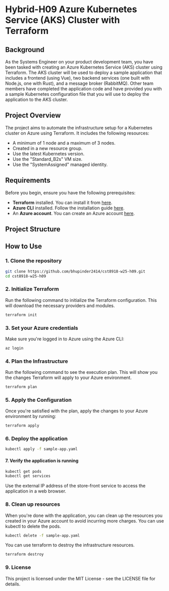 # Hybrid-H09 Azure Kubernetes Service (AKS) Cluster with Terraform

## Background
As the Systems Engineer on your product development team, you have been tasked with creating an Azure Kubernetes Service (AKS) cluster using Terraform. The AKS cluster will be used to deploy a sample application that includes a frontend (using Vue), two backend services (one built with Node.js, one with Rust), and a message broker (RabbitMQ).
Other team members have completed the application code and have provided you with a sample Kubernetes configuration file that you will use to deploy the application to the AKS cluster.

## Project Overview

The project aims to automate the infrastructure setup for a Kubernetes cluster on Azure using Terraform. It includes the following resources:

- A minimum of 1 node and a maximum of 3 nodes.
- Created in a new resource group.
- Use the latest Kubernetes version.
- Use the "Standard_B2s" VM size.
- Use the "SystemAssigned" managed identity.

## Requirements

Before you begin, ensure you have the following prerequisites:

- **Terraform** installed. You can install it from [here](https://www.terraform.io/downloads).
- **Azure CLI** installed. Follow the installation guide [here](https://docs.microsoft.com/en-us/cli/azure/install-azure-cli).
- An **Azure account**. You can create an Azure account [here](https://azure.microsoft.com/en-us/free/).

## Project Structure

## How to Use

### 1. Clone the repository

```bash
git clone https://github.com/bhupinder2414/cst8918-w25-h09.git
cd cst8918-w25-h09
```
### 2. Initialize Terraform
Run the following command to initialize the Terraform configuration. This will download the necessary providers and modules.
```bash
terraform init
```
### 3. Set your Azure credentials
Make sure you're logged in to Azure using the Azure CLI:
```bash
az login
```
### 4. Plan the Infrastructure
Run the following command to see the execution plan. This will show you the changes Terraform will apply to your Azure environment.
```bash
terraform plan
```
### 5. Apply the Configuration
Once you're satisfied with the plan, apply the changes to your Azure environment by running:
```bash
terraform apply
```
### 6. Deploy the application
```bash
kubectl apply -f sample-app.yaml
```
#### 7. Verify the application is running
```bash
kubectl get pods
kubectl get services
```
Use the external IP address of the store-front service to access the application in a web browser.
### 8. Clean up resources

When you're done with the application, you can clean up the resources you created in your Azure account to avoid incurring more charges.
You can use kubectl to delete the pods.
```bash
kubectl delete -f sample-app.yaml
```
You can use terraform to destroy the infrastructure resources.
```bash
terraform destroy
```
### 9. License
This project is licensed under the MIT License - see the LICENSE file for details.
